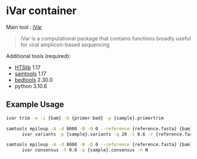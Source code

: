 # iVar container

Main tool : [iVar](https://andersen-lab.github.io/ivar/html/manualpage.html)

> iVar is a computational package that contains functions broadly useful for viral amplicon-based sequencing

Additional tools (required):

* [HTSlib](https://github.com/samtools/htslib) 1.17
* [samtools](http://www.htslib.org/) 1.17
* [bedtools](https://bedtools.readthedocs.io/en/latest/) 2.30.0
* python 3.10.6

## Example Usage

```bash
ivar trim -e -i {bam} -b {primer bed} -p {sample}.primertrim
```

```bash
samtools mpileup -A -d 8000 -B -Q 0 --reference {reference.fasta} {bam} | \
      ivar variants -p {sample}.variants -q 20 -t 0.6 -r {reference.fasta} -g {reference.gff}
```

```bash
samtools mpileup -A -d 8000 -B -Q 0 --reference {reference.fasta} {bam} | \
      ivar consensus -t 0.6 -p {sample}.consensus -n N
```
